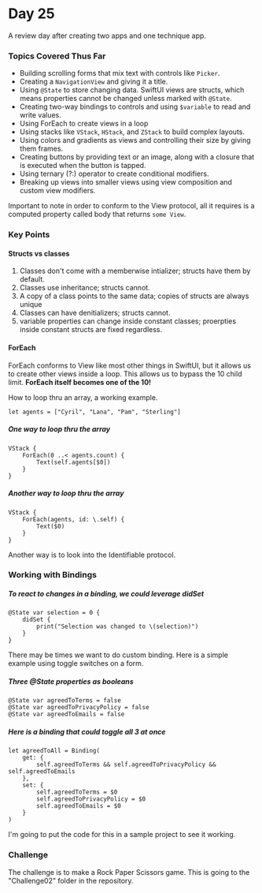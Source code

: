 # Day 25
A review day after creating two apps and one technique app.
### Topics Covered Thus Far
- Building scrolling forms that mix text with controls like `Picker`.
- Creating a `NavigationView` and giving it a title. 
- Using `@State` to store changing data.  SwiftUI views are structs, which means properties cannot be changed unless marked with `@State`.
- Creating two-way bindings to controls and using `$variable` to read and write values.
- Using ForEach to create views in a loop
- Using stacks like `VStack`, `HStack`, and `ZStack` to build complex layouts.
- Using colors and gradients as views and controlling their size by giving them frames.
- Creating buttons by providing text or an image, along with a closure that is executed when the button is tapped.
- Using ternary (?:) operator to create conditional modifiers.
- Breaking up views into smaller views using view composition and custom view modifiers.

Important to note in order to conform to the View protocol, all it requires is a computed property called body that returns `some View`.

### Key Points
#### Structs vs classes
1. Classes don't come with a memberwise intializer; structs have them by default.
2. Classes use inheritance; structs cannot.
3. A copy of a class points to the same data; copies of structs are always unique
4. Classes can have denitializers; structs cannot.
5. variable properties can change inside constant classes; proerpties inside constant structs are fixed regardless.

#### ForEach
ForEach conforms to View like most other things in SwiftUI, but it allows us to create other views inside a loop.   This allows us to bypass the 10 child limit.   **ForEach itself becomes one of the 10!**

How to loop thru an array, a working example. 

    let agents = ["Cyril", "Lana", "Pam", "Sterling"]
##### One way to loop thru the array

    VStack {
	    ForEach(0 ..< agents.count) {
		    Text(self.agents[$0])
	    }
    }
##### Another way to loop thru the array

    VStack {
	    ForEach(agents, id: \.self) {
		    Text($0)
	    }
    }
Another way is to look into the Identifiable protocol.
### Working with Bindings
##### To react to changes in a binding, we could leverage didSet

    @State var selection = 0 {
	    didSet {
		    print("Selection was changed to \(selection)")
	    }
    }
There may be times we want to do custom binding.   Here is a simple example using toggle switches on a form.
##### Three @State properties as booleans

    @State var agreedToTerms = false
    @State var agreedToPrivacyPolicy = false
    @State var agreedToEmails = false
    
##### Here is a binding that could toggle all 3 at once

    let agreedToAll = Binding(
	    get: { 
		    self.agreedToTerms && self.agreedToPrivacyPolicy && self.agreedToEmails
	    },
	    set: {
		    self.agreedToTerms = $0
		    self.agreedToPrivacyPolicy = $0
		    self.agreedToEmails = $0
	    }
    )
I'm going to put the code for this in a sample project to see it working.

### Challenge
The challenge is to make a Rock Paper Scissors game.  This is going to the "Challenge02" folder in the repository.

